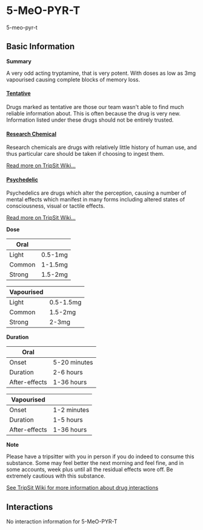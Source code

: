 # 5-MeO-PYR-T

5-meo-pyr-t

## Basic Information

**Summary**

A very odd acting tryptamine, that is very potent. With doses as low as 3mg vapourised causing complete blocks of memory loss.

#### [Tentative](/category/tentative)

Drugs marked as tentative are those our team wasn't able to find much reliable information about. This is often because the drug is very new. Information listed under these drugs should not be entirely trusted.

#### [Research Chemical](/category/research-chemical)

Research chemicals are drugs with relatively little history of human use, and thus particular care should be taken if choosing to ingest them.

[Read more on TripSit Wiki...](#{category.wiki})

#### [Psychedelic](/category/psychedelic)

Psychedelics are drugs which alter the perception, causing a number of mental effects which manifest in many forms including altered states of consciousness, visual or tactile effects.

[Read more on TripSit Wiki...](#{category.wiki})

**Dose**

| Oral   |         |
| ------ | ------- |
| Light  | 0.5-1mg |
| Common | 1-1.5mg |
| Strong | 1.5-2mg |

| Vapourised |           |
| ---------- | --------- |
| Light      | 0.5-1.5mg |
| Common     | 1.5-2mg   |
| Strong     | 2-3mg     |

**Duration**

| Oral          |              |
| ------------- | ------------ |
| Onset         | 5-20 minutes |
| Duration      | 2-6 hours    |
| After-effects | 1-36 hours   |

| Vapourised    |             |
| ------------- | ----------- |
| Onset         | 1-2 minutes |
| Duration      | 1-5 hours   |
| After-effects | 1-36 hours  |

**Note**

Please have a tripsitter with you in person if you do indeed to consume this substance. Some may feel better the next morning and feel fine, and in some accounts, week plus until all the residual effects wore off. Be extremely cautious with this substance.

[See TripSit Wiki for more information about drug interactions](http://combo.tripsit.me/)

## Interactions

No interaction information for 5-MeO-PYR-T